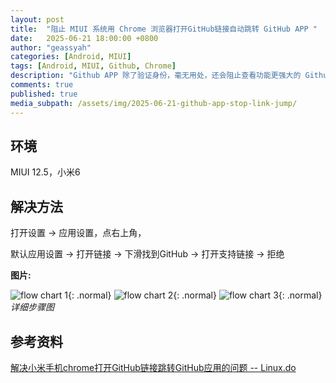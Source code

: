```yaml
---
layout: post
title:  "阻止 MIUI 系统用 Chrome 浏览器打开GitHub链接自动跳转 GitHub APP "
date:   2025-06-21 18:00:00 +0800
author: "geassyah"
categories: [Android, MIUI]
tags: [Android, MIUI, Github, Chrome]
description: "Github APP 除了验证身份，毫无用处，还会阻止查看功能更强大的 Github 网页页面，必须解决这个问题"
comments: true
published: true
media_subpath: /assets/img/2025-06-21-github-app-stop-link-jump/
---
```


## 环境

MIUI 12.5，小米6

## 解决方法

打开设置 -> 应用设置，点右上角， 

默认应用设置 -> 打开链接 -> 下滑找到GitHub -> 打开支持链接 -> 拒绝 

**图片:**
<!-- ![flow chart 1](https://raw.githubusercontent.com/geassyah/geassyah.github.io/main/img/step1.png){: .normal}
![flow chart 2](https://raw.githubusercontent.com/geassyah/geassyah.github.io/main/img/step2.png){: .normal}
![flow chart 3](https://raw.githubusercontent.com/geassyah/geassyah.github.io/main/img/step3.png){: .normal} -->

![flow chart 1](step1.png){: .normal}
![flow chart 2](step2.png){: .normal}
![flow chart 3](step3.png){: .normal}
*详细步骤图*

## 参考资料

[解决小米手机chrome打开GitHub链接跳转GitHub应用的问题 -- Linux.do](https://linux.do/t/topic/473297)


